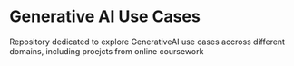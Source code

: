 # Generative AI Use Cases
Repository dedicated to explore GenerativeAI use cases accross different domains, including proejcts from online coursework
